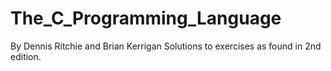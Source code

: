 # The_C_Programming_Language
By Dennis Ritchie and Brian Kerrigan
Solutions  to exercises as found in 2nd edition.
